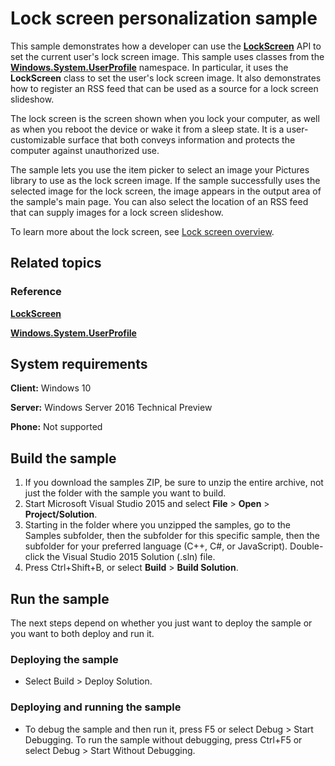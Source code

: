 ﻿<!--
  category: IdentitySecurityAndEncryption
  samplefwlink: http://go.microsoft.com/fwlink/p/?LinkId=620585&clcid=0x409
-->

# Lock screen personalization sample

This sample demonstrates how a developer can use the [**LockScreen**](http://msdn.microsoft.com/library/windows/apps/br241847) API to set the current user's lock screen image. This sample uses classes from the [**Windows.System.UserProfile**](http://msdn.microsoft.com/library/windows/apps/br241881) namespace. In particular, it uses the **LockScreen** class to set the user's lock screen image. It also demonstrates how to register an RSS feed that can be used as a source for a lock screen slideshow.

The lock screen is the screen shown when you lock your computer, as well as when you reboot the device or wake it from a sleep state. It is a user-customizable surface that both conveys information and protects the computer against unauthorized use.

The sample lets you use the item picker to select an image your Pictures library to use as the lock screen image. If the sample successfully uses the selected image for the lock screen, the image appears in the output area of the sample's main page. You can also select the location of an RSS feed that can supply images for a lock screen slideshow.

To learn more about the lock screen, see [Lock screen overview](http://msdn.microsoft.com/library/windows/apps/hh779720).

## Related topics

### Reference

[**LockScreen**](http://msdn.microsoft.com/library/windows/apps/br241847)

[**Windows.System.UserProfile**](http://msdn.microsoft.com/library/windows/apps/br241881)

## System requirements

**Client:** Windows 10

**Server:** Windows Server 2016 Technical Preview

**Phone:** Not supported

## Build the sample

1. If you download the samples ZIP, be sure to unzip the entire archive, not just the folder with the sample you want to build. 
2. Start Microsoft Visual Studio 2015 and select **File** \> **Open** \> **Project/Solution**.
3. Starting in the folder where you unzipped the samples, go to the Samples subfolder, then the subfolder for this specific sample, then the subfolder for your preferred language (C++, C#, or JavaScript). Double-click the Visual Studio 2015 Solution (.sln) file.
4. Press Ctrl+Shift+B, or select **Build** \> **Build Solution**.

## Run the sample

The next steps depend on whether you just want to deploy the sample or you want to both deploy and run it.

### Deploying the sample

- Select Build > Deploy Solution. 

### Deploying and running the sample

- To debug the sample and then run it, press F5 or select Debug >  Start Debugging. To run the sample without debugging, press Ctrl+F5 or select Debug > Start Without Debugging. 
